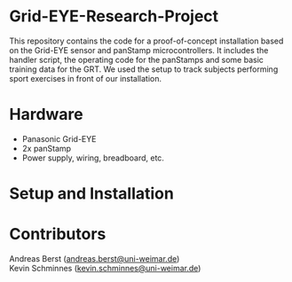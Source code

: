 # Grid-EYE-Research-Project
This repository contains the code for a proof-of-concept installation based on the Grid-EYE sensor and panStamp microcontrollers. It includes the handler script, the operating code for the panStamps and some basic training data for the GRT. We used the setup to track subjects performing sport exercises in front of our installation.

# Hardware

 - Panasonic Grid-EYE
 - 2x panStamp
 - Power supply, wiring, breadboard, etc.

# Setup and Installation


# Contributors
Andreas Berst (andreas.berst@uni-weimar.de)<br>
Kevin Schminnes (kevin.schminnes@uni-weimar.de)
